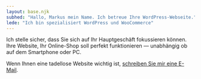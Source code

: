 ```yaml
---
layout: base.njk
subhed: "Hallo, Markus mein Name. Ich betreue Ihre WordPress-Webseite."
lede: "Ich bin spezialisiert WordPress und WooCommerce"
---
```


Ich stelle sicher, dass Sie sich auf Ihr Hauptgeschäft fokussieren können. Ihre Website, Ihr Online-Shop soll perfekt funktionieren — unabhängig ob auf dem Smartphone oder PC.

Wenn Ihnen eine tadellose Website wichtig ist, [schreiben Sie mir eine E-Mail](mailto:&#109;&#097;&#114;&#107;&#117;&#115;&#046;&#115;&#101;&#121;&#102;&#102;&#101;&#114;&#116;&#104;&#064;&#103;&#109;&#097;&#105;&#108;&#046;&#099;&#111;&#109;).
